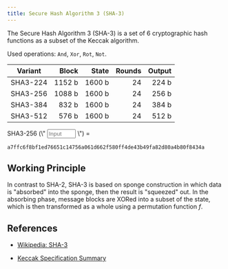 ```yaml
---
title: Secure Hash Algorithm 3 (SHA-3)
---
```

The Secure Hash Algorithm 3 (SHA-3) is a set of 6 cryptographic hash functions as a subset of the Keccak algorithm.



Used operations: `And`, `Xor`, `Rot`, `Not`.


| Variant   | Block  | State  | Rounds | Output |
|-----------|-------:|-------:|-------:|-------:|
| SHA3-224  | 1152 b | 1600 b |     24 |  224 b |
| SHA3-256  | 1088 b | 1600 b |     24 |  256 b |
| SHA3-384  |  832 b | 1600 b |     24 |  384 b |
| SHA3-512  |  576 b | 1600 b |     24 |  512 b |


<div class="row" markdown>
<div class="col-md-auto pr-0" markdown>
SHA3-256 (\" <input id="number-input" style="width: 5em;" oninput="calcSHA3(this)" placeholder="Input" value=""> \") =
</div>
<div class="col pl-0" markdown>
<p><code id="SHA3_out">a7ffc6f8bf1ed76651c14756a061d662f580ff4de43b49fa82d80a4b80f8434a</code></p>
</div>
</div>


## Working Principle
In contrast to SHA-2, SHA-3 is based on sponge construction in which data is "absorbed" into the sponge, then the result is "squeezed" out.  In the absorbing phase, message blocks are XORed into a subset of the state, which is then transformed as a whole using a permutation function $f$.



## References
* [Wikipedia: SHA-3](https://en.wikipedia.org/wiki/SHA-3)

* [Keccak Specification Summary](https://keccak.team/keccak_specs_summary.html)


<script type="text/javascript" src="http://cdn.jsdelivr.net/gh/emn178/js-sha3/build/sha3.min.js"></script>
<script type="text/javascript">
function calcSHA3( text ){
	document.getElementById('SHA3_out').textContent = sha3_256( text.value );
}
</script>
